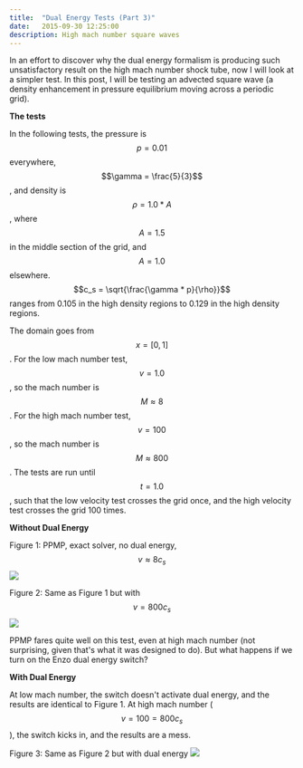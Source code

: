 ```yaml
---
title:  "Dual Energy Tests (Part 3)"
date:   2015-09-30 12:25:00
description: High mach number square waves 
---
```


In an effort to discover why the dual energy formalism is producing such unsatisfactory 
result on the high mach number shock tube, now I will look at a simpler test. In this 
post, I will be testing an advected square wave (a density enhancement in pressure equilibrium 
moving across a periodic grid).

**The tests**

In the following tests, the pressure is $$ p = 0.01 $$ everywhere,
$$\gamma = \frac{5}{3}$$, and density is $$\rho = 1.0 * A$$, where 
$$A = 1.5$$ in the middle section of the grid, and $$A = 1.0$$ elsewhere.
$$c_s = \sqrt{\frac{\gamma * p}{\rho}}$$ ranges from 0.105 in the high density
regions to 0.129 in the high density regions.

The domain goes from $$x = [0, 1]$$. For the low mach number test, $$ v = 1.0 $$,
so the mach number is $$M \approx 8$$. For the high mach number test, $$v = 100$$,
so the mach number is $$M \approx 800$$. The tests are run until $$t = 1.0$$,
such that the low velocity test crosses the grid once, and the high velocity test
crosses the grid 100 times.

**Without Dual Energy**

Figure 1: PPMP, exact solver, no dual energy, $$v \approx 8 c_s$$
<img src="{{ site.url }}assets/images/PPMP_exact_M8_node.png">

Figure 2: Same as Figure 1 but with $$v = 800 c_s$$
<img src="{{ site.url }}assets/images/PPMP_exact_M800_node.png">

PPMP fares quite well on this test, even at high mach number (not surprising,
given that's what it was designed to do). But what happens if we turn on the
Enzo dual energy switch?


**With Dual Energy**

At low mach number, the switch doesn't activate dual energy, and the results 
are identical to Figure 1. At high mach number ($$v = 100 = 800 c_s$$), the 
switch kicks in, and the results are a mess.

Figure 3: Same as Figure 2 but with dual energy
<img src="{{ site.url }}assets/images/PPMP_exact_M800_de.png">


